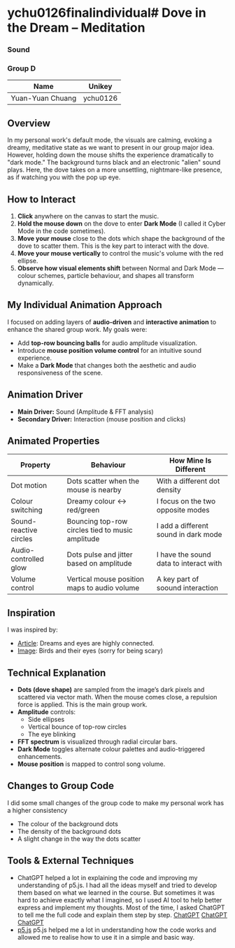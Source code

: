 # ychu0126finalindividual# Dove in the Dream – Meditation  
### Sound  
### Group D  

| Name              | Unikey     |  
|-------------------|------------|  
| Yuan-Yuan Chuang  | ychu0126   |

## Overview
In my personal work's default mode, the visuals are calming, evoking a dreamy, meditative state as we want to present in our group major idea. However, holding down the mouse shifts the experience dramatically to "dark mode." The background turns black and an electronic "alien" sound plays. Here, the dove takes on a more unsettling, nightmare-like presence, as if watching you with the pop up eye.

## How to Interact

1. **Click** anywhere on the canvas to start the music.  
2. **Hold the mouse down** on the dove to enter **Dark Mode** (I called it Cyber Mode in the code sometimes).  
3. **Move your mouse** close to the dots which shape the background of the dove to scatter them. This is the key part to interact with the dove.  
4. **Move your mouse vertically** to control the music's volume with the red ellipse.  
5. **Observe how visual elements shift** between Normal and Dark Mode — colour schemes, particle behaviour, and shapes all transform dynamically.

## My Individual Animation Approach

I focused on adding layers of **audio-driven** and **interactive animation** to enhance the shared group work. My goals were:

- Add **top-row bouncing balls** for audio amplitude visualization.  
- Introduce **mouse position volume control** for an intuitive sound experience.  
- Make a **Dark Mode** that changes both the aesthetic and audio responsiveness of the scene.

## Animation Driver

- **Main Driver:** Sound (Amplitude & FFT analysis)  
- **Secondary Driver:** Interaction (mouse position and clicks)

## Animated Properties

| Property               | Behaviour                                            | How Mine Is Different                  |
|------------------------|------------------------------------------------------|---------------------------|
| Dot motion             | Dots scatter when the mouse is nearby                | With a different dot density                    |
| Colour switching       | Dreamy colour ↔ red/green                            | I focus on the two opposite modes              | 
| Sound-reactive circles | Bouncing top-row circles tied to music amplitude     | I add a different sound in dark mode               |
| Audio-controlled glow  | Dots pulse and jitter based on amplitude             | I have the sound data to interact with              |
| Volume control         | Vertical mouse position maps to audio volume         | A key part of soound interaction                |

## Inspiration

I was inspired by:  
- [Article](https://www.auntyflo.com/dream-dictionary/dreams-about-eyes#google_vignette): Dreams and eyes are highly connected.  
- [Image](https://www.istockphoto.com/photo/close-up-image-of-racing-pigeon-eye-gm1186176382-334586206): Birds and their eyes (sorry for being scary)

## Technical Explanation

- **Dots (dove shape)** are sampled from the image’s dark pixels and scattered via vector math. When the mouse comes close, a repulsion force is applied. This is the main group work.  
- **Amplitude** controls:  
  - Side ellipses  
  - Vertical bounce of top-row circles  
  - The eye blinking  
- **FFT spectrum** is visualized through radial circular bars.  
- **Dark Mode** toggles alternate colour palettes and audio-triggered enhancements.  
- **Mouse position** is mapped to control song volume.

## Changes to Group Code

I did some small changes of the group code to make my personal work has a higher consistency
- The colour of the background dots  
- The density of the background dots  
- A slight change in the way the dots scatter  

## Tools & External Techniques

- ChatGPT helped a lot in explaining the code and improving my understanding of p5.js. I had all the ideas myself and tried to develop them based on what we learned in the course. But sometimes it was hard to achieve exactly what I imagined, so I used AI tool to help better express and implement my thoughts. Most of the time, I asked ChatGPT to tell me the full code and explain them step by step.
[ChatGPT](https://chatgpt.com/share/6847ee6c-e658-800f-8483-6ed4ac311111)
[ChatGPT](https://chatgpt.com/share/6847eee5-7f98-800f-b918-23e87253133e)
[ChatGPT](https://chatgpt.com/share/6847ef20-93a0-800f-baa3-6d54d8a697e4)
- [p5.js](https://p5js.org) p5.js helped me a lot in understanding how the code works and allowed me to realise how to use it in a simple and basic way.